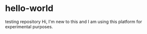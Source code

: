 # hello-world
testing repository
Hi,
I'm new to this and I am using this platform for experimental purposes.
